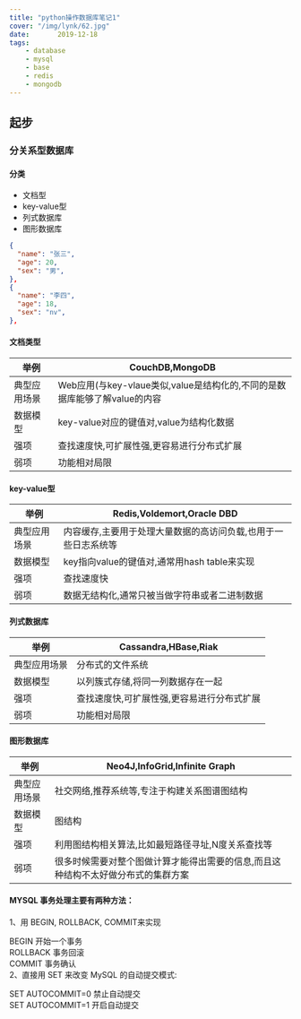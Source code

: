 ```yaml
---
title: "python操作数据库笔记1"
cover: "/img/lynk/62.jpg"
date:       2019-12-18
tags:
	- database
	- mysql
	- base
	- redis
	- mongodb
---
```



## 起步
### 分关系型数据库
#### 分类 
- 文档型
- key-value型
- 列式数据库
- 图形数据库

```json
{
  "name": "张三",
  "age": 20,
  "sex": "男",
},
{
  "name": "李四",
  "age": 18,
  "sex": "nv",
},
```
#### 文档类型
|举例| CouchDB,MongoDB|
|---|---|
|典型应用场景|Web应用(与key-vlaue类似,value是结构化的,不同的是数据库能够了解value的内容|
|数据模型|key-value对应的键值对,value为结构化数据|
|强项|查找速度快,可扩展性强,更容易进行分布式扩展|
|弱项|功能相对局限|
#### key-value型
|举例| Redis,Voldemort,Oracle DBD|
|---|---|
|典型应用场景|内容缓存,主要用于处理大量数据的高访问负载,也用于一些日志系统等|
|数据模型|key指向value的键值对,通常用hash table来实现|
|强项|查找速度快|
|弱项|数据无结构化,通常只被当做字符串或者二进制数据|

#### 列式数据库
|举例| Cassandra,HBase,Riak|
|---|---|
|典型应用场景|分布式的文件系统|
|数据模型|以列簇式存储,将同一列数据存在一起|
|强项|查找速度快,可扩展性强,更容易进行分布式扩展|
|弱项|功能相对局限|

#### 图形数据库
|举例|Neo4J,InfoGrid,Infinite Graph|
|---|---|
|典型应用场景|社交网络,推荐系统等,专注于构建关系图谱图结构|
|数据模型|图结构|
|强项|利用图结构相关算法,比如最短路径寻址,N度关系查找等|
|弱项|很多时候需要对整个图做计算才能得出需要的信息,而且这种结构不太好做分布式的集群方案|


#### MYSQL 事务处理主要有两种方法：
1、用 BEGIN, ROLLBACK, COMMIT来实现

BEGIN 开始一个事务  
ROLLBACK 事务回滚  
COMMIT 事务确认  
2、直接用 SET 来改变 MySQL 的自动提交模式:  

SET AUTOCOMMIT=0 禁止自动提交  
SET AUTOCOMMIT=1 开启自动提交  
